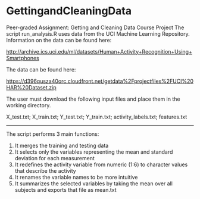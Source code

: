 # GettingandCleaningData
Peer-graded Assignment: Getting and Cleaning Data Course Project
The script run_analysis.R uses data from the UCI Machine Learning Repository.
Information on the data can be found here:

http://archive.ics.uci.edu/ml/datasets/Human+Activity+Recognition+Using+Smartphones

The data can be found here:

https://d396qusza40orc.cloudfront.net/getdata%2Fprojectfiles%2FUCI%20HAR%20Dataset.zip

The user must download the following input files and place them in the working directory.

X_test.txt; X_train.txt; Y_test.txt; Y_train.txt; activity_labels.txt; features.txt

---------------------------------------
The script performs  3 main functions:
1) It merges the training and testing data
2) It selects only the variables representing the mean and standard deviation for each measurement
3) It redefines the activity variable from numeric (1:6) to character values that describe the activity
4) It renames the variable names to be more intuitive
5) It summarizes the selected variables by taking the mean over all subjects and exports that file as mean.txt
